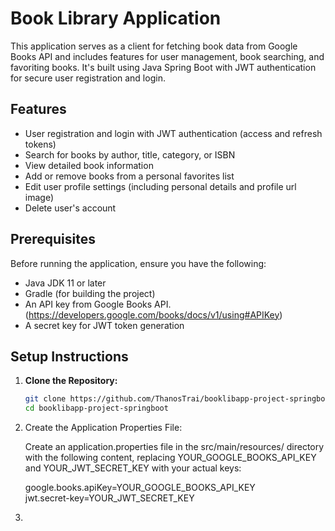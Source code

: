 # Book Library Application

This application serves as a client for fetching book data from Google Books API and includes features for user management, book searching, and favoriting books. It's built using Java Spring Boot with JWT authentication for secure user registration and login.

## Features

- User registration and login with JWT authentication (access and refresh tokens)
- Search for books by author, title, category, or ISBN
- View detailed book information
- Add or remove books from a personal favorites list
- Edit user profile settings (including personal details and profile url image)
- Delete user's account

## Prerequisites

Before running the application, ensure you have the following:

- Java JDK 11 or later
- Gradle (for building the project)
- An API key from Google Books API. (https://developers.google.com/books/docs/v1/using#APIKey)
- A secret key for JWT token generation

## Setup Instructions

1. **Clone the Repository:**
   ```sh
   git clone https://github.com/ThanosTrai/booklibapp-project-springboot.git
   cd booklibapp-project-springboot

2. Create the Application Properties File:
   
   Create an application.properties file in the src/main/resources/ directory with the following content, replacing                  YOUR_GOOGLE_BOOKS_API_KEY and YOUR_JWT_SECRET_KEY with your actual keys:

   google.books.apiKey=YOUR_GOOGLE_BOOKS_API_KEY <br>
   jwt.secret-key=YOUR_JWT_SECRET_KEY

3.
